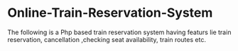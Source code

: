 # Online-Train-Reservation-System
The following is a Php based train reservation system having featurs lie train reservation, cancellation ,checking seat availability, train routes etc.
